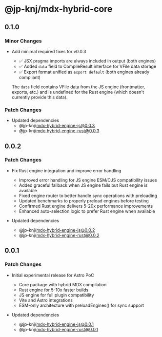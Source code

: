 # @jp-knj/mdx-hybrid-core

## 0.1.0

### Minor Changes

- Add minimal required fixes for v0.0.3

  - ✅ JSX pragma imports are always included in output (both engines)
  - ✅ Added `data` field to CompileResult interface for VFile data storage
  - ✅ Export format unified as `export default` (both engines already compliant)

  The `data` field contains VFile data from the JS engine (frontmatter, exports, etc.) and is undefined for the Rust engine (which doesn't currently provide this data).

### Patch Changes

- Updated dependencies
  - @jp-knj/mdx-hybrid-engine-js@0.0.3
  - @jp-knj/mdx-hybrid-engine-rust@0.0.3

## 0.0.2

### Patch Changes

- Fix Rust engine integration and improve error handling

  - Improved error handling for JS engine ESM/CJS compatibility issues
  - Added graceful fallback when JS engine fails but Rust engine is available
  - Fixed engine router to better handle sync operations with preloading
  - Updated benchmarks to properly preload engines before testing
  - Confirmed Rust engine delivers 5-20x performance improvements
  - Enhanced auto-selection logic to prefer Rust engine when available

- Updated dependencies
  - @jp-knj/mdx-hybrid-engine-js@0.0.2
  - @jp-knj/mdx-hybrid-engine-rust@0.0.2

## 0.0.1

### Patch Changes

- Initial experimental release for Astro PoC

  - Core package with hybrid MDX compilation
  - Rust engine for 5-10x faster builds
  - JS engine for full plugin compatibility
  - Vite and Astro integrations
  - ESM-only architecture with preloadEngines() for sync support

- Updated dependencies
  - @jp-knj/mdx-hybrid-engine-js@0.0.1
  - @jp-knj/mdx-hybrid-engine-rust@0.0.1
